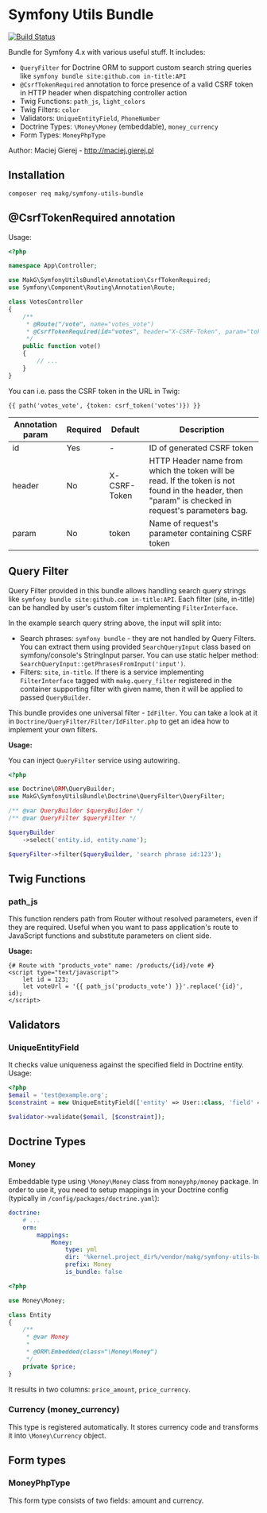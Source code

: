 # Symfony Utils Bundle

[![Build Status](https://travis-ci.org/MakG10/symfony-utils-bundle.svg?branch=master)](https://travis-ci.org/MakG10/symfony-utils-bundle)

Bundle for Symfony 4.x with various useful stuff. It includes:
- `QueryFilter` for Doctrine ORM to support custom search string queries like `symfony bundle site:github.com in-title:API`
- `@CsrfTokenRequired` annotation to force presence of a valid CSRF token in HTTP header when dispatching controller action
- Twig Functions: `path_js`, `light_colors`
- Twig Filters: `color`
- Validators: `UniqueEntityField`, `PhoneNumber`
- Doctrine Types: `\Money\Money` (embeddable), `money_currency`
- Form Types: `MoneyPhpType`

Author: Maciej Gierej - http://maciej.gierej.pl

## Installation

```
composer req makg/symfony-utils-bundle
```

## @CsrfTokenRequired annotation

Usage:

```php
<?php

namespace App\Controller;

use MakG\SymfonyUtilsBundle\Annotation\CsrfTokenRequired;
use Symfony\Component\Routing\Annotation\Route;

class VotesController
{
    /**
     * @Route("/vote", name="votes_vote")
     * @CsrfTokenRequired(id="votes", header="X-CSRF-Token", param="token")
     */
    public function vote()
    {
        // ...
    }
}
```

You can i.e. pass the CSRF token in the URL in Twig:

```twig
{{ path('votes_vote', {token: csrf_token('votes')}) }}
```

| Annotation param | Required | Default | Description |
| ---------------- | -------- | ------- | ----------- |
| id               | Yes      | -       | ID of generated CSRF token |
| header           | No       | X-CSRF-Token | HTTP Header name from which the token will be read. If the token is not found in the header, then "param" is checked in request's parameters bag. |
| param            | No       | token   | Name of request's parameter containing CSRF token |


## Query Filter

Query Filter provided in this bundle allows handling search query strings like `symfony bundle site:github.com in-title:API`. Each filter (site, in-title) can be handled by user's custom filter implementing `FilterInterface`.

In the example search query string above, the input will split into:

- Search phrases: `symfony bundle` - they are not handled by Query Filters. You can extract them using provided `SearchQueryInput` class based on symfony/console's StringInput parser. You can use static helper method: `SearchQueryInput::getPhrasesFromInput('input')`.
- Filters: `site`, `in-title`. If there is a service implementing `FilterInterface` tagged with `makg.query_filter` registered in the container supporting filter with given name, then it will be applied to passed `QueryBuilder`.

This bundle provides one universal filter - `IdFilter`. You can take a look at it in `Doctrine/QueryFilter/Filter/IdFilter.php` to get an idea how to implement your own filters.

**Usage:**

You can inject `QueryFilter` service using autowiring.

```php
<?php

use Doctrine\ORM\QueryBuilder;
use MakG\SymfonyUtilsBundle\Doctrine\QueryFilter\QueryFilter;

/** @var QueryBuilder $queryBuilder */
/** @var QueryFilter $queryFilter */

$queryBuilder
    ->select('entity.id, entity.name');

$queryFilter->filter($queryBuilder, 'search phrase id:123');
```

## Twig Functions

### path_js

This function renders path from Router without resolved parameters, even if they are required. Useful when you want to pass application's route to JavaScript functions and substitute parameters on client side.

**Usage:**

```twig
{# Route with "products_vote" name: /products/{id}/vote #}
<script type="text/javascript">
    let id = 123;
    let voteUrl = '{{ path_js('products_vote') }}'.replace('{id}', id);
</script>
```


## Validators

### UniqueEntityField

It checks value uniqueness against the specified field in Doctrine entity. Usage:

```php
<?php
$email = 'test@example.org';
$constraint = new UniqueEntityField(['entity' => User::class, 'field' => 'email']);

$validator->validate($email, [$constraint]);
```


## Doctrine Types

### Money

Embeddable type using `\Money\Money` class from `moneyphp/money` package. In order to use it, you need to setup mappings in your Doctrine config (typically in `/config/packages/doctrine.yaml`):

```yaml
doctrine:
    # ...
    orm:
        mappings:
            Money:
                type: yml
                dir: '%kernel.project_dir%/vendor/makg/symfony-utils-bundle/Resources/config/doctrine/Money'
                prefix: Money
                is_bundle: false
```

```php
<?php

use Money\Money;

class Entity
{
    /**
     * @var Money
     *
     * @ORM\Embedded(class="\Money\Money")
     */
    private $price;
}
```

It results in two columns: `price_amount`, `price_currency`.

### Currency (money_currency)

This type is registered automatically. It stores currency code and transforms it into `\Money\Currency` object.


## Form types

### MoneyPhpType

This form type consists of two fields: amount and currency.

